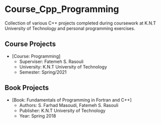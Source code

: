 # Course_Cpp_Programming

Collection of various C++ projects completed during coursework at K.N.T University of Technology and personal programming exercises.

## Course Projects
- [Course: Programming]
  * Superviser: Fatemeh S. Rasouli
  * University: K.N.T University of Technology
  * Semester: Spring/2021

## Book Projects
- [Book: Fundamentals of Programming in Fortran and C++]
  * Authors: S. Farhad Masoudi, Fatemeh S. Rasouli
  * Publisher: K.N.T University of Technology
  * Year: Spring 2018
